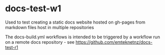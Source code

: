 # docs-test-w1

Used to test creating a static docs website hosted on gh-pages from markdown files host in multiple repositories

The docs-build.yml workflows is intended to be triggered by a workflow run on a remote docs repository - see https://github.com/emteknetnz/docs-test-r1

